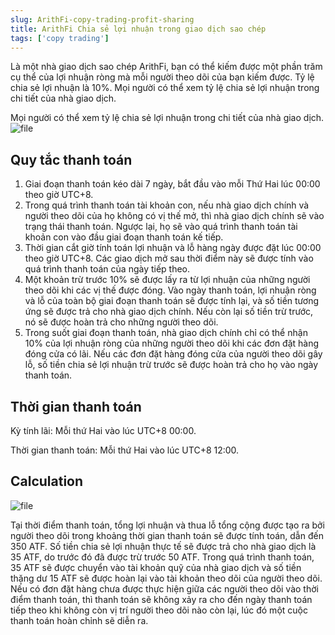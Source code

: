 ```yaml
---
slug: ArithFi-copy-trading-profit-sharing
title: ArithFi Chia sẻ lợi nhuận trong giao dịch sao chép
tags: ['copy trading']
---
```


Là một nhà giao dịch sao chép ArithFi, bạn có thể kiếm được một phần trăm cụ thể của lợi nhuận ròng mà mỗi người theo dõi của bạn kiếm được. Tỷ lệ chia sẻ lợi nhuận là 10%. Mọi người có thể xem tỷ lệ chia sẻ lợi nhuận trong chi tiết của nhà giao dịch.

Mọi người có thể xem tỷ lệ chia sẻ lợi nhuận trong chi tiết của nhà giao dịch.
![file](https://nftstorage.link/ipfs/bafkreidvylvkhmby2z4mombngal7diiy7yyal3exjyomlrxlgqiurmsktu)

## Quy tắc thanh toán
1. Giai đoạn thanh toán kéo dài 7 ngày, bắt đầu vào mỗi Thứ Hai lúc 00:00 theo giờ UTC+8.
2. Trong quá trình thanh toán tài khoản con, nếu nhà giao dịch chính và người theo dõi của họ không có vị thế mở, thì nhà giao dịch chính sẽ vào trạng thái thanh toán. Ngược lại, họ sẽ vào quá trình thanh toán tài khoản con vào đầu giai đoạn thanh toán kế tiếp.
3. Thời gian cắt giờ tính toán lợi nhuận và lỗ hàng ngày được đặt lúc 00:00 theo giờ UTC+8. Các giao dịch mở sau thời điểm này sẽ được tính vào quá trình thanh toán của ngày tiếp theo.
4. Một khoản trừ trước 10% sẽ được lấy ra từ lợi nhuận của những người theo dõi khi các vị thế được đóng. Vào ngày thanh toán, lợi nhuận ròng và lỗ của toàn bộ giai đoạn thanh toán sẽ được tính lại, và số tiền tương ứng sẽ được trả cho nhà giao dịch chính. Nếu còn lại số tiền trừ trước, nó sẽ được hoàn trả cho những người theo dõi.
5. Trong suốt giai đoạn thanh toán, nhà giao dịch chính chỉ có thể nhận 10% của lợi nhuận ròng của những người theo dõi khi các đơn đặt hàng đóng cửa có lãi. Nếu các đơn đặt hàng đóng cửa của người theo dõi gây lỗ, số tiền chia sẻ lợi nhuận trừ trước sẽ được hoàn trả cho họ vào ngày thanh toán.

## Thời gian thanh toán
Kỳ tính lãi: Mỗi thứ Hai vào lúc UTC+8 00:00.

Thời gian thanh toán: Mỗi thứ Hai vào lúc UTC+8 12:00.

## Calculation
![file](https://nftstorage.link/ipfs/bafkreie7f2auxw46bbwf33h5epnajbmqwunmyssiulpoucpeoown6762va)

Tại thời điểm thanh toán, tổng lợi nhuận và thua lỗ tổng cộng được tạo ra bởi người theo dõi trong khoảng thời gian thanh toán sẽ được tính toán, dẫn đến 350 ATF. Số tiền chia sẻ lợi nhuận thực tế sẽ được trả cho nhà giao dịch là 35 ATF, do trước đó đã được trừ trước 50 ATF. Trong quá trình thanh toán, 35 ATF sẽ được chuyển vào tài khoản quỹ của nhà giao dịch và số tiền thặng dư 15 ATF sẽ được hoàn lại vào tài khoản theo dõi của người theo dõi. Nếu có đơn đặt hàng chưa được thực hiện giữa các người theo dõi vào thời điểm thanh toán, thì thanh toán sẽ không xảy ra cho đến ngày thanh toán tiếp theo khi không còn vị trí người theo dõi nào còn lại, lúc đó một cuộc thanh toán hoàn chỉnh sẽ diễn ra.

